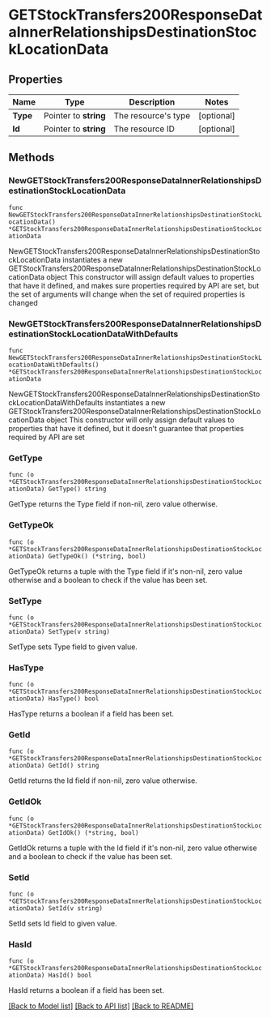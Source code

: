 # GETStockTransfers200ResponseDataInnerRelationshipsDestinationStockLocationData

## Properties

Name | Type | Description | Notes
------------ | ------------- | ------------- | -------------
**Type** | Pointer to **string** | The resource&#39;s type | [optional] 
**Id** | Pointer to **string** | The resource ID | [optional] 

## Methods

### NewGETStockTransfers200ResponseDataInnerRelationshipsDestinationStockLocationData

`func NewGETStockTransfers200ResponseDataInnerRelationshipsDestinationStockLocationData() *GETStockTransfers200ResponseDataInnerRelationshipsDestinationStockLocationData`

NewGETStockTransfers200ResponseDataInnerRelationshipsDestinationStockLocationData instantiates a new GETStockTransfers200ResponseDataInnerRelationshipsDestinationStockLocationData object
This constructor will assign default values to properties that have it defined,
and makes sure properties required by API are set, but the set of arguments
will change when the set of required properties is changed

### NewGETStockTransfers200ResponseDataInnerRelationshipsDestinationStockLocationDataWithDefaults

`func NewGETStockTransfers200ResponseDataInnerRelationshipsDestinationStockLocationDataWithDefaults() *GETStockTransfers200ResponseDataInnerRelationshipsDestinationStockLocationData`

NewGETStockTransfers200ResponseDataInnerRelationshipsDestinationStockLocationDataWithDefaults instantiates a new GETStockTransfers200ResponseDataInnerRelationshipsDestinationStockLocationData object
This constructor will only assign default values to properties that have it defined,
but it doesn't guarantee that properties required by API are set

### GetType

`func (o *GETStockTransfers200ResponseDataInnerRelationshipsDestinationStockLocationData) GetType() string`

GetType returns the Type field if non-nil, zero value otherwise.

### GetTypeOk

`func (o *GETStockTransfers200ResponseDataInnerRelationshipsDestinationStockLocationData) GetTypeOk() (*string, bool)`

GetTypeOk returns a tuple with the Type field if it's non-nil, zero value otherwise
and a boolean to check if the value has been set.

### SetType

`func (o *GETStockTransfers200ResponseDataInnerRelationshipsDestinationStockLocationData) SetType(v string)`

SetType sets Type field to given value.

### HasType

`func (o *GETStockTransfers200ResponseDataInnerRelationshipsDestinationStockLocationData) HasType() bool`

HasType returns a boolean if a field has been set.

### GetId

`func (o *GETStockTransfers200ResponseDataInnerRelationshipsDestinationStockLocationData) GetId() string`

GetId returns the Id field if non-nil, zero value otherwise.

### GetIdOk

`func (o *GETStockTransfers200ResponseDataInnerRelationshipsDestinationStockLocationData) GetIdOk() (*string, bool)`

GetIdOk returns a tuple with the Id field if it's non-nil, zero value otherwise
and a boolean to check if the value has been set.

### SetId

`func (o *GETStockTransfers200ResponseDataInnerRelationshipsDestinationStockLocationData) SetId(v string)`

SetId sets Id field to given value.

### HasId

`func (o *GETStockTransfers200ResponseDataInnerRelationshipsDestinationStockLocationData) HasId() bool`

HasId returns a boolean if a field has been set.


[[Back to Model list]](../README.md#documentation-for-models) [[Back to API list]](../README.md#documentation-for-api-endpoints) [[Back to README]](../README.md)


